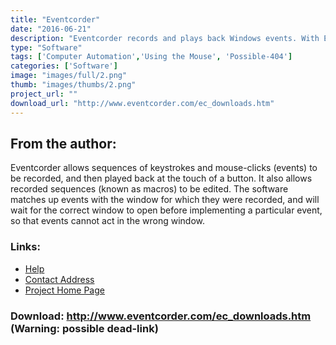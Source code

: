 ```yaml
---
title: "Eventcorder"
date: "2016-06-21"
description: "Eventcorder records and plays back Windows events. With Eventcorder, a sequence of keystrokes and mouse-clicks can be implemented at the touch of a single button."
type: "Software"
tags: ['Computer Automation','Using the Mouse', 'Possible-404']
categories: ['Software']
image: "images/full/2.png"
thumb: "images/thumbs/2.png"
project_url: ""
download_url: "http://www.eventcorder.com/ec_downloads.htm"
---
```

From the author:
----------------

Eventcorder allows sequences of keystrokes and mouse-clicks (events) to be recorded, and then played back at the touch of a button. It also allows recorded sequences (known as macros) to be edited. The software matches up events with the window for which they were recorded, and will wait for the correct window to open before implementing a particular event, so that events cannot act in the wrong window.

   

### Links:
- <a href="http://www.eventcorder.com/ec_contact.htm">Help</a>
- <a href="mailto:eventcorder@eventcorder.com">Contact Address</a>
- <a href="http://www.eventcorder.com/eventcorder_moreinfo.htm">Project Home Page</a>

### Download: http://www.eventcorder.com/ec_downloads.htm (Warning: possible dead-link)